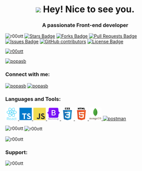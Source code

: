 <h1 align="center"><img src="https://emojis.slackmojis.com/emojis/images/1531849430/4246/blob-sunglasses.gif?1531849430" width="30"/> Hey! Nice to see you.</h1>
<h3 align="center">A passionate Front-end developer</h3>

<a align="left"> <img src="https://komarev.com/ghpvc/?username=r00ott&label=Profile%20views&color=0e75b6&style=flat" alt="r00ott" /> </a>
<a href="https://github.com/abhisheknaiidu/awesome-github-profile-readme/stargazers"><img src="https://img.shields.io/github/stars/abhisheknaiidu/awesome-github-profile-readme" alt="Stars Badge"/></a>
<a href="https://github.com/abhisheknaiidu/awesome-github-profile-readme/network/members"><img src="https://img.shields.io/github/forks/abhisheknaiidu/awesome-github-profile-readme" alt="Forks Badge"/></a>
<a href="https://github.com/abhisheknaiidu/awesome-github-profile-readme/pulls"><img src="https://img.shields.io/github/issues-pr/abhisheknaiidu/awesome-github-profile-readme" alt="Pull Requests Badge"/></a>
<a href="https://github.com/abhisheknaiidu/awesome-github-profile-readme/issues"><img src="https://img.shields.io/github/issues/abhisheknaiidu/awesome-github-profile-readme" alt="Issues Badge"/></a>
<a href="https://github.com/abhisheknaiidu/awesome-github-profile-readme/graphs/contributors"><img alt="GitHub contributors" src="https://img.shields.io/github/contributors/abhisheknaiidu/awesome-github-profile-readme?color=2b9348"></a>
<a href="https://github.com/abhisheknaiidu/awesome-github-profile-readme/blob/master/LICENSE"><img src="https://img.shields.io/github/license/abhisheknaiidu/awesome-github-profile-readme?color=2b9348" alt="License Badge"/></a>

<p align="left"> <a href="https://github.com/ryo-ma/github-profile-trophy"><img src="https://github-profile-trophy.vercel.app/?username=r00ott" alt="r00ott" /></a> </p>






<p align="left"> <a href="https://x.com/popasb" target="blank"><img src="https://img.shields.io/twitter/follow/popasb?logo=x&style=for-the-badge" alt="popasb" /></a> </p>

<h3 align="left">Connect with me:</h3>
<p align="left">
<a href="https://x.com/popasb" target="blank"><img align="center" src="https://raw.githubusercontent.com/rahuldkjain/github-profile-readme-generator/master/src/images/icons/Social/twitter.svg" alt="popasb" height="30" width="40" /></a>
<a href="https://www.hackerrank.com/popasb" target="blank"><img align="center" src="https://raw.githubusercontent.com/rahuldkjain/github-profile-readme-generator/master/src/images/icons/Social/hackerrank.svg" alt="popasb" height="30" width="40" /></a>
</p>

<h3 align="left">Languages and Tools:</h3>
<p align="left">
   <a href="https://reactjs.org/" target="_blank" rel="noreferrer">
    <img src="https://raw.githubusercontent.com/devicons/devicon/master/icons/react/react-original-wordmark.svg" alt="react" width="40" height="40"/>
  </a>
  <a href="https://www.typescriptlang.org/" target="_blank" rel="noreferrer">
    <img src="https://raw.githubusercontent.com/devicons/devicon/master/icons/typescript/typescript-original.svg" alt="typescript" width="40" height="40"/>
  </a>
   <a href="https://developer.mozilla.org/en-US/docs/Web/JavaScript" target="_blank" rel="noreferrer">
    <img src="https://raw.githubusercontent.com/devicons/devicon/master/icons/javascript/javascript-original.svg" alt="javascript" width="40" height="40"/>
  </a>
  <a href="https://getbootstrap.com" target="_blank" rel="noreferrer">
    <img src="https://raw.githubusercontent.com/devicons/devicon/master/icons/bootstrap/bootstrap-original-wordmark.svg" alt="bootstrap" width="40" height="40"/>
  </a>
  <a href="https://www.w3schools.com/css/" target="_blank" rel="noreferrer">
    <img src="https://raw.githubusercontent.com/devicons/devicon/master/icons/css3/css3-original-wordmark.svg" alt="css3" width="40" height="40"/>
  </a>
  <a href="https://www.w3.org/html/" target="_blank" rel="noreferrer">
    <img src="https://raw.githubusercontent.com/devicons/devicon/master/icons/html5/html5-original-wordmark.svg" alt="html5" width="40" height="40"/>
  </a>
 
  <a href="https://www.mongodb.com/" target="_blank" rel="noreferrer">
    <img src="https://raw.githubusercontent.com/devicons/devicon/master/icons/mongodb/mongodb-original-wordmark.svg" alt="mongodb" width="40" height="40"/>
  </a>
  <a href="https://postman.com" target="_blank" rel="noreferrer">
    <img src="https://www.vectorlogo.zone/logos/getpostman/getpostman-icon.svg" alt="postman" width="40" height="40"/>
  </a>
  
</p>



<p><img align="left" src="https://github-readme-stats.vercel.app/api/top-langs?username=r00ott&show_icons=true&locale=en&layout=compact" alt="r00ott" /></p>

<p>&nbsp;<img align="center" src="https://github-readme-stats.vercel.app/api?username=r00ott&show_icons=true&locale=en" alt="r00ott" /></p>

<p><img align="center" src="https://github-readme-streak-stats.herokuapp.com/?user=r00ott&" alt="r00ott" /></p>

<h3 align="left">Support:</h3>
<p><a href="https://www.buymeacoffee.com/r00ott"> <img align="left" src="https://cdn.buymeacoffee.com/buttons/v2/default-yellow.png" height="50" width="210" alt="r00ott" /></a></p><br><br>

